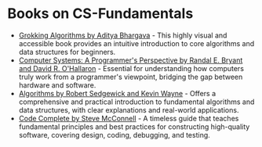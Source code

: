 # Books on CS-Fundamentals

*   [Grokking Algorithms by Aditya Bhargava](https://www.amazon.com/Grokking-Algorithms-illustrated-programmers-curious/dp/1617292230) - This highly visual and accessible book provides an intuitive introduction to core algorithms and data structures for beginners.
*   [Computer Systems: A Programmer's Perspective by Randal E. Bryant and David R. O'Hallaron](https://www.amazon.com/Computer-Systems-Programmers-Perspective-3rd/dp/013409266X) - Essential for understanding how computers truly work from a programmer's viewpoint, bridging the gap between hardware and software.
*   [Algorithms by Robert Sedgewick and Kevin Wayne](https://www.amazon.com/Algorithms-4th-Robert-Sedgewick/dp/032157351X) - Offers a comprehensive and practical introduction to fundamental algorithms and data structures, with clear explanations and real-world applications.
*   [Code Complete by Steve McConnell](https://www.amazon.com/Code-Complete-Practical-Handbook-Software/dp/0735619670) - A timeless guide that teaches fundamental principles and best practices for constructing high-quality software, covering design, coding, debugging, and testing.